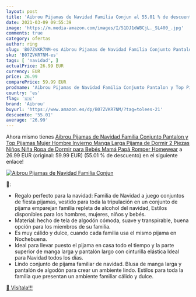 ```yaml
---
layout: post
title: 'Aibrou Pijamas de Navidad Familia Conjun al 55.01 % de descuento'
date: 2021-03-09 09:55:39
image: 'https://m.media-amazon.com/images/I/51DJ1dWBCjL._SL400_.jpg'
comments: true
category: ofertas
author: ring
slug: 'B07ZVKR7NM-es Aibrou Pijamas de Navidad Familia Conjunto Pantalon y Top...'
sku: 'B07ZVKR7NM-es'
tags: [ 'navidad', ]
actualPrice: 26.99 EUR
currency: EUR
price: 26.99
comparePrice: 59.99 EUR
prodname: 'Aibrou Pijamas de Navidad Familia Conjunto Pantalon y Top Pijamas Mujer Hombre Invierno Manga Larga Pijama de Dormir 2 Piezas Niños Niña Ropa de Dormir para Bebés Mamá Papá Romper Homewear'
country: 'es'
flag: '🇪🇸'
brand: 'Aibrou'
buyurl: 'https://www.amazon.es/dp/B07ZVKR7NM/?tag=tolees-21'
descuento: '55.01'
average: '26.99'
---
```


Ahora mismo tienes [Aibrou Pijamas de Navidad Familia Conjunto Pantalon y Top Pijamas Mujer Hombre Invierno Manga Larga Pijama de Dormir 2 Piezas Niños Niña Ropa de Dormir para Bebés Mamá Papá Romper Homewear](https://www.amazon.es/dp/B07ZVKR7NM/?tag=tolees-21) a 26.99 EUR (original: 59.99 EUR) (55.01 %  de descuento) en el siguiente enlace!

[![Aibrou Pijamas de Navidad Familia Conjun](https://m.media-amazon.com/images/I/51DJ1dWBCjL._SL400_.jpg)](https://www.amazon.es/dp/B07ZVKR7NM/?tag=tolees-21)

🔎:

- Regalo perfecto para la navidad: Familia de Navidad a juego conjuntos de fiesta pijamas, vestido para toda la tripulación en un conjunto de pijama emparejan familia repleta de alcohol del navidad, Estilos disponibles para los hombres, mujeres, niños y bebés.
- Material: hecho de tela de algodón cómoda, suave y transpirable, buena opción para los miembros de su familia.
- Es muy cálido y dulce, cuando cada familia usa el mismo pijama en Nochebuena.
- Ideal para llevar puesto el pijama en casa todo el tiempo y la parte superior de manga larga y pantalón largo con cinturilla elástica Ideal para Navidad todos los días.
- Lindo conjunto de pijama familiar de navidad. Blusa de manga larga y pantalón de algodón para crear un ambiente lindo. Estilos para toda la familia que presentan un ambiente familiar cálido y dulce.

[🛒 Visítala!!!](https://www.amazon.es/dp/B07ZVKR7NM/?tag=tolees-21)
